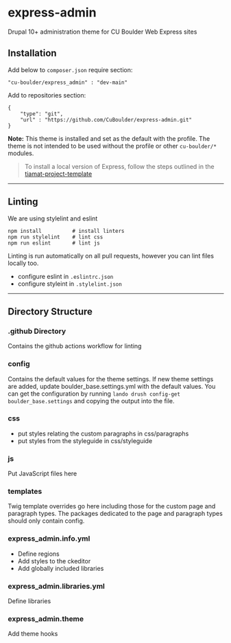 # express-admin
Drupal 10+ administration theme for CU Boulder Web Express sites

## Installation
Add below to `composer.json` require section:
````
"cu-boulder/express_admin" : "dev-main"
````

Add to repositories section:
````
{
    "type": "git",
    "url" : "https://github.com/CuBoulder/express-admin.git"
}
````

**Note:** This theme is installed and set as the default with the profile. The theme is not intended to be used without the profile or other `cu-boulder/*` modules.

> To install a local version of Express, follow the steps outlined in the
> [tiamat-project-template](https://github.com/CuBoulder/tiamat-project-template)

---
## Linting

We are using stylelint and eslint

````
npm install          # install linters
npm run stylelint    # lint css
npm run eslint       # lint js
````
Linting is run automatically on all pull requests, however you can lint files locally too.
- configure eslint in `.eslintrc.json`
- configure styleint in `.stylelint.json`

---
## Directory Structure

### .github Directory
Contains the github actions workflow for linting

### config
Contains the default values for the theme settings. If new theme settings are added, update boulder_base.settings.yml with the default values. You can get the configuration by running `lando drush config-get boulder_base.settings` and copying the output into the file.

### css
- put styles relating the custom paragraphs in css/paragraphs
- put styles from the styleguide in css/styleguide

### js
Put JavaScript files here

### templates
Twig template overrides go here including those for the custom page and paragraph types. The packages dedicated to the page and paragraph types should only contain config.

### express_admin.info.yml
- Define regions
- Add styles to the ckeditor
- Add globally included libraries

### express_admin.libraries.yml
Define libraries

### express_admin.theme
Add theme hooks

